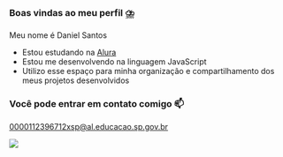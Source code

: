 ### Boas vindas ao meu perfil ⛈️

Meu nome é Daniel Santos

- Estou estudando na [Alura](https://www.alura.com.br)
- Estou me desenvolvendo na linguagem JavaScript
- Utilizo esse espaço para minha organização e compartilhamento dos meus projetos desenvolvidos

### Você pode entrar em contato comigo 📫

0000112396712xsp@al.educacao.sp.gov.br


![](https://media.tenor.com/gxisFiOmfp4AAAAM/trucks-truck.gif)
